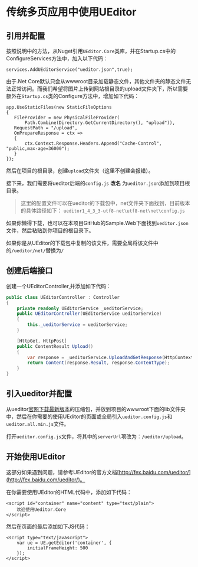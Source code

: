 # 传统多页应用中使用UEditor
## 引用并配置
按照说明中的方法，从Nuget引用`UEditor.Core`类库，并在Startup.cs中的ConfigureServices方法中，加入以下代码：
```
services.AddUEditorService("ueditor.json",true);
```
由于.Net Core默认只会从wwwroot目录加载静态文件，其他文件夹的静态文件无法正常访问。而我们希望将图片上传到网站根目录的upload文件夹下，所以需要额外在`Startup.cs`类的Configure方法中，增加如下代码：
```
app.UseStaticFiles(new StaticFileOptions
{
   FileProvider = new PhysicalFileProvider(
       Path.Combine(Directory.GetCurrentDirectory(), "upload")),
   RequestPath = "/upload",
   OnPrepareResponse = ctx =>
   {
       ctx.Context.Response.Headers.Append("Cache-Control", "public,max-age=36000");
   }
});
```
然后在项目的根目录，创建`upload`文件夹（这里不创建会报错）。

接下来，我们需要将ueditor后端的`config.js` **改名** 为`ueditor.json`添加到项目根目录。

> 这里的配置文件可以在ueditor的下载包中，net文件夹下面找到，目前版本的具体路径如下：
`ueditor1_4_3_3-utf8-net\utf8-net\net\config.js`

如果你懒得下载，也可以在本项目GitHub的Sample.Web下面找到`ueditor.json`文件，然后粘贴到你项目的根目录下。

如果你是从UEditor的下载包中复制的该文件，需要全局将该文件中的`/ueditor/net/`替换为`/`

## 创建后端接口
创建一个UEditorController,并添加如下代码：
```csharp
public class UEditorController : Controller
{
    private readonly UEditorService _ueditorService;
    public UEditorController(UEditorService ueditorService)
    {
        this._ueditorService = ueditorService;
    }

    [HttpGet, HttpPost]
    public ContentResult Upload()
    {
        var response = _ueditorService.UploadAndGetResponse(HttpContext);
        return Content(response.Result, response.ContentType);
    }
}
```

## 引入ueditor并配置
从ueditor[官网下载最新版本](http://ueditor.baidu.com/website/download.html#ueditor)的压缩包，并放到项目的wwwroot下面的lib文件夹中，然后在你需要的使用UEditor的页面或全局引入`ueditor.config.js`和`ueditor.all.min.js`文件。

打开`ueditor.config.js`文件，将其中的`serverUrl`项改为：`/ueditor/upload`。

## 开始使用UEditor
这部分如果遇到问题，请参考UEditor的官方文档[http://fex.baidu.com/ueditor/](http://fex.baidu.com/ueditor/)。

在你需要使用UEditor的HTML代码中，添加如下代码：
```
<script id="container" name="content" type="text/plain">
    欢迎使用Ueditor.Core
</script>
```
然后在页面的最后添加如下JS代码：
```
<script type="text/javascript">
    var ue = UE.getEditor('container', {
        initialFrameHeight: 500
    });
</script>
```
